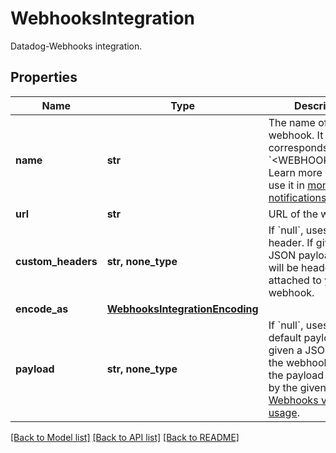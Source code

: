 # WebhooksIntegration

Datadog-Webhooks integration.

## Properties

| Name               | Type                                                              | Description                                                                                                                                                                                                                 | Notes      |
| ------------------ | ----------------------------------------------------------------- | --------------------------------------------------------------------------------------------------------------------------------------------------------------------------------------------------------------------------- | ---------- |
| **name**           | **str**                                                           | The name of the webhook. It corresponds with &#x60;&lt;WEBHOOK_NAME&gt;&#x60;. Learn more on how to use it in [monitor notifications](https://docs.datadoghq.com/monitors/notify).                                          |
| **url**            | **str**                                                           | URL of the webhook.                                                                                                                                                                                                         |
| **custom_headers** | **str, none_type**                                                | If &#x60;null&#x60;, uses no header. If given a JSON payload, these will be headers attached to your webhook.                                                                                                               | [optional] |
| **encode_as**      | [**WebhooksIntegrationEncoding**](WebhooksIntegrationEncoding.md) |                                                                                                                                                                                                                             | [optional] |
| **payload**        | **str, none_type**                                                | If &#x60;null&#x60;, uses the default payload. If given a JSON payload, the webhook returns the payload specified by the given payload. [Webhooks variable usage](https://docs.datadoghq.com/integrations/webhooks/#usage). | [optional] |

[[Back to Model list]](README.md#documentation-for-models) [[Back to API list]](README.md#documentation-for-api-endpoints) [[Back to README]](README.md)
